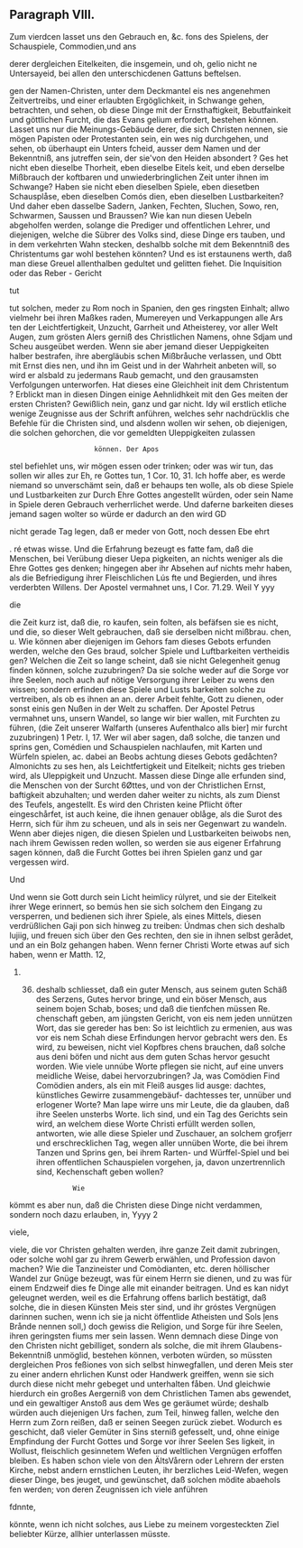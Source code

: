 <!-- seite 744 -->

Paragraph  VIII.
----------------

Zum vierdcen lasset uns den Gebrauch en, &c. fons des Spielens, der Schauspiele, Commodien,und ans

derer dergleichen Eitelkeiten, die insgemein, und oh, gelio nicht ne Untersayeid, bei allen den unterschicdenen Gattuns beftelsen.

gen der Namen-Christen, unter dem Deckmantel eis nes angenehmen Zeitvertreibs, und einer erlaubten Ergöglichkeit, in Schwange gehen, betrachten, und sehen, ob diese Dinge mit der Ernsthaftigkeit, Bebutfainkeit und göttlichen Furcht, die das Evans gelium erfordert, bestehen können. Lasset uns nur die Meinungs-Gebäude derer, die sich Christen nennen, sie mögen Papisten oder Protestanten sein, ein wes nig durchgehen, und sehen, ob überhaupt ein Unters fcheid, ausser dem Namen und der Bekenntniß, ans jutreffen sein, der sie'von den Heiden absondert ? Ges het nicht eben dieselbe Thorheit, eben dieselbe Eitels keit, und eben derselbe Mißbrauch der koftbaren und unwiederbringlichen Zeit unter ihnen im Schwange? Haben sie nicht eben dieselben Spiele, eben diesetben Schausplåse, eben dieselben Comós dien, eben dieselben Lustbarkeiten? Und daher eben dasselbe Sadern, Janken, Fechten, Sluchen, Sowo, ren, Schwarmen, Saussen und Braussen? Wie kan nun diesen Uebeln abgeholfen werden, solange die Prediger und offentlichen Lehrer, und diejenigen, welche die Sübrer des Volks sind, diese Dinge ers tauben, und in dem verkehrten Wahn stecken, deshalbb solche mit dem Bekenntniß des Christentums gar wohl bestehen könnten? Und es ist erstaunens werth, daß man diese Greuel allenthalben gedultet und gelitten fiehet. Die Inquisition oder das Reber - Gericht

tut
<!-- seite 745 -->
 tut solchen, meder zu Rom noch in Spanien, den ges
ringsten Einhalt; allwo vielmehr bei ihren Maßkes
raden, Mumereyen und Verkappungen alle Ars
 ten der Leichtfertigkeit, Unzucht, Garrheit und
Atheisterey, vor aller Welt Augen, zum grösten Alers
gerniß des Christlichen Namens, ohne Sdjam und
Scheu ausgeübet werden. Wenn sie aber jemand
dieser Ueppigkeiten halber bestrafen, ihre abergläubis
schen Mißbråuche verlassen, und Obtt mit Ernst dies
nen, und ihn im Geist und in der Wahrheit anbeten
will, so wird er alsbald zu jedermans Raub gemacht,
und den grausamsten Verfolgungen unterworfen. Hat
 dieses eine Gleichheit init dem Christentum ? Erblickt
man in diesen Dingen einige Aehnlidhkeit mit den Ges
meiten der ersten Christen? Gewißlich nein, ganz und
 gar nicht. Idy wil erstlich etliche wenige Zeugnisse
aus der Schrift anführen, welches sehr nachdrücklis
 che Befehle für die Christen sind, und alsdenn wollen
 wir sehen, ob diejenigen, die solchen gehorchen, die
 vor gemeldten Uleppigkeiten zulassen

                         können. Der Apos
stel befiehlet uns, wir mögen essen oder trinken;
oder was wir tun, das sollen wir alles zur Eh,
re Gottes tun, 1 Cor. 10, 31. Ich hoffe aber,
es werde niemand so unverschämt sein, daß er behaups
ten wolle, als ob diese Spiele und Lustbarkeiten zur Durch
Ehre Gottes angestellt würden, oder sein Name in Spiele
deren Gebrauch verherrlichet werde. Und daferne barkeiten
dieses jemand sagen wolter so würde er dadurch an den wird GD

nicht gerade Tag legen, daß er meder von Gott, noch dessen Ebe ehrt

. ré etwas wisse. Und die Erfahrung bezeugt es fatte fam, daß die Menschen, bei Verübung dieser Uepa pigkeiten, an nichts weniger als die Ehre Gottes ges denken; hingegen aber ihr Absehen auf nichts mehr haben, als die Befriedigung ihrer Fleischlichen Lús fte und Begierden, und ihres verderbten Willens. Der Apostel vermahnet uns, I Cor. 71.29. Weil Y yyy

die
<!-- seite 746 -->
die Zeit kurz ist, daß die, ro kaufen, sein folten, als befäfsen sie es nicht, und die, so dieser Welt gebrauchen, daß sie derselben nicht mißbrau. chen, u. Wie können aber diejenigen im Gehors fam dieses Gebots erfunden werden, welche den Ges braud, solcher Spiele und Luftbarkeiten vertheidis gen? Welchen die Zeit so lange scheint, daß sie nicht Gelegenheit genug finden können, solche zuzubringen? Da sie solche weder auf die Sorge vor ihre Seelen, noch auch auf nötige Versorgung ihrer Leiber zu wens den wissen; sondern erfinden diese Spiele und Lusts barkeiten solche zu vertreiben, als ob es ihnen an an. derer Arbeit fehlte, Gott zu dienen, oder sonst einis gen Nußen in der Welt zu schaffen. Der Apostel Petrus vermahnet uns, unsern Wandel, so lange wir bier wallen, mit Furchten zu führen, (die Zeit unserer Walfarth (unseres Aufenthalco alls bier] mir furcht zuzubringen) 1 Petr. I, 17. Wer wil aber sagen, daß solche, die tanzen und sprins gen, Comédien und Schauspielen nachlaufen, mit Karten und Würfeln spielen, ac. dabei an Beobs achtung dieses Gebots gedåchten? Almonichts zu ses hen, als Leichtfertigkeit und Eitelkeit; nichts ges trieben wird, als Uleppigkeit und Unzucht. Massen diese Dinge alle erfunden sind, die Menschen von der Surcht 6Øttes, und von der Christlichen Ernst, baftigkeit abzuhalten; und werden daher weiter zu nichts, als zum Dienst des Teufels, angestellt. Es wird den Christen keine Pflicht öfter eingeschårfet, ist auch keine, die ihnen genauer oblåge, als die Surot des Herrn, sich für ihm zu scheuen, und als in seis ner Gegenwart zu wandeln. Wenn aber diejes nigen, die diesen Spielen und Lustbarkeiten beiwobs nen, nach ihrem Gewissen reden wollen, so werden sie aus eigener Erfahrung sagen können, daß die Furcht Gottes bei ihren Spielen ganz und gar vergessen wird.

Und
<!-- seite 747 -->
  Und wenn sie Gott durch sein Licht heimlicy rúlyret,
 und sie der Eitelkeit ihrer Wege erinnert, so bemús
hen sie sich solchem den Eingang zu versperren, und
bedienen sich ihrer Spiele, als eines Mittels, diesen
verdrüßlichen Gaji pon sich hinweg zu treiben: Úndmas
 chen sich deshalb lujiig, und freuen sich über den Ges
 rechten, den sie in ihnen selbst gerådet, und an
 ein Bolz gehangen haben. Wenn ferner Christi
Worte etwas auf sich haben, wenn er Matth. 12,
 1.  36. deshalb schliesset, daß ein guter Mensch, aus
seinem guten Schäß des Serzens, Gutes hervor
bringe, und ein böser Mensch, aus seinem bojen
Schab, boses; und daß die tienfchen müssen Re.
 chenschaft geben, am jüngsten Gericht, von eis
nem jeden unnützen Wort, das sie gereder has
 ben: So ist leichtlich zu ermenien, aus was vor eis
nem Schah diese Erfindungen hervor gebracht wers
den. Es wird, zu beweisen, nicht viel Kopfbres
chens brauchen, daß solche aus deni böfen und nicht
aus dem guten Schas hervor gesucht worden. Wie
 viele unnúbe Worte pflegen sie nicht, auf eine unvers
meidliche Weise, dabei hervorzubringen? Ja, was Comödien
Find Comödien anders, als ein mit Fleiß ausges lid ausge:
 dachtes, künstliches Gewirre zusammengebäuf- dachtesses
 ter, unnüber und erlogener Worte? Man lape wirre uns
mir Leute, die da glauben, daß ihre Seelen unsterbs Worte.
 lich sind, und ein Tag des Gerichts sein wird, an
 welchem diese Worte Christi erfüllt werden sollen,
 antworten, wie alle diese Spieler und Zuschauer, an
 solchem grofjerr und erschrecklichen Tag, wegen aller
unnüben Worte, die bei ihrem Tanzen und Sprins
gen, bei ihrem Rarten- und Würffel-Spiel und bei
 ihren offentlichen Schauspielen vorgehen, ja, davon
 unzertrennlich sind, Kechenschaft geben wollen?

                      Wie
kömmt es aber nun, daß die Christen diese Dinge
nicht verdammen, sondern noch dazu erlauben, in,
           Yyyy 2

viele,





<!-- seite 748 -->

viele, die vor Christen gehalten werden, ihre ganze Zeit damit zubringen, oder solche wohl gar zu ihrem Gewerb erwählen, und Profession davon machen? Wie die Tanzineister und Comòdianten, etc. deren höllischer Wandel zur Gnüge bezeugt, was für einem Herrn sie dienen, und zu was für einem Endzweif dies fe Dinge alle mit einander beitragen. Und es kan nidyt geleugnet werden, weil es die Erfahrung offens barlich bestätigt, daß solche, die in diesen Künsten Meis ster sind, und ihr gróstes Vergnügen darinnen suchen, wenn ich sie ja nicht öffentlide Atheisten und Sols ļens Brånde nennen soll,) doch gewiss die Religion, und Sorge für ihre Seelen, ihren geringsten fiums mer sein lassen. Wenn demnach diese Dinge von den Christen nicht gebilliget, sondern als solche, die mit ihrem Glaubens-Bekenntniß unmöglid, bestehen können, verboten würden, so müssten dergleichen Pros feßiones von sich selbst hinwegfallen, und deren Meis ster zu einer andern ehrlichen Kunst oder Handwerk greiffen, wenn sie sich durch diese nicht mehr gebeget und unterhalten fåben. Und gleichwie hierdurch ein großes Aergerniß von dem Christlichen Tamen abs gewendet, und ein gewaltiger Anstoß aus dem Wes ge geräumet würde; deshalb würden auch diejenigen Urs fachen, zum Teil, hinweg fallen, welche den Herrn zum Zorn reißen, daß er seinen Seegen zurück ziebet. Wodurch es geschicht, daß vieler Gemüter in Sins sterniß gefesselt, und, ohne einige Empfindung der Furcht Gottes und Sorge vor ihrer Seelen Ses ligkeit, in Wollust, fleischlich gesinnetem Wefen und weltlichen Vergnügen erfoffen bleiben. Es haben schon viele von den ÄltsVårern oder Lehrern der ersten Kirche, nebst andern ernstlichen Leuten, ihr berzliches Leid-Wefen, wegen dieser Dinge, bes jeuget, und gewünschet, daß solchen mödite abaehols fen werden; von deren Zeugnissen ich viele anführen

fdnnte,
<!-- seite 749 -->
 könnte, wenn ich nicht solches, aus Liebe zu meinem
vorgesteckten Ziel beliebter Kürze, allhier unterlassen
müsste.
